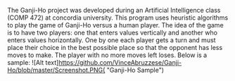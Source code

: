 The Ganji-Ho project was developed during an Artificial Intelligence class (COMP 472) at concordia university.
This program uses heuristic algorithms to play the game of Ganji-Ho versus a human player. The idea of the game is
to have two players: one that enters values vertically and another who enters values horizontally. One by one 
each player gets a turn and must place their choice in the best possible place so that the opponent has less moves
to make. The player with no more moves left loses. Below is a sample:
![Alt text]https://github.com/VinceAbruzzese/Ganji-Ho/blob/master/Screenshot.PNG( "Ganji-Ho Sample")